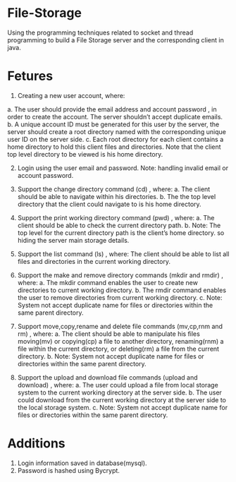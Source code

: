 # File-Storage
Using the programming techniques related to socket and thread programming to build a File Storage server and the corresponding client in java.

# Fetures
1. Creating a new user account, where:

  a. The user should provide the email address and account password , in order to create the account. The server shouldn’t accept duplicate emails.
  b. A unique account ID must be generated for this user by the server, the server should create a root directory named with the corresponding unique user ID on the server side.
  c. Each root directory for each client contains a home directory to hold this client files and directories. Note that the client top level directory to be viewed is his home directory.
  
2. Login using the user email and password. Note: handling invalid email or account password.

3. Support the change directory command (cd) , where:
  a. The client should be able to navigate within his directories.
  b. The the top level directory that the client could navigate to is his home directory.
  
4. Support the print working directory command (pwd) , where:
  a. The client should be able to check the current directory path.
  b. Note: The top level for the current directory path is the client’s home directory. so hiding the server main storage details.
  
5. Support the list command (ls) , where: The client should be able to list all files and directories in the current working directory.

6. Support the make and remove directory commands (mkdir and rmdir) , where:
 a. The mkdir command enables the user to create new directories to current working directory.
 b. The rmdir command enables the user to remove directories from current working directory.
 c. Note: System not accept duplicate name for files or directories within the same parent directory.
7. Support move,copy,rename and delete file commands (mv,cp,rnm and rm) , where:
  a. The client should be able to manipulate his files moving(mv) or copying(cp) a file to another directory, renaming(rnm) a file within the current directory, or deleting(rm) a file from the current directory.
  b. Note: System not accept duplicate name for files or directories within the same parent directory.
8. Support the upload and download file commands (upload and download) , where:
  a. The user could upload a file from local storage system to the current working directory at the server side.
  b. The user could download from the current working directory at the server side to the local storage system.
  c. Note: System not accept duplicate name for files or directories within the same parent directory.
  
#  Additions
1. Login information saved in database(mysql).
2. Password is hashed using Bycrypt.
